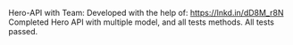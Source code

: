 Hero-API with Team:
Developed with the help of:
https://lnkd.in/dD8M_r8N
Completed Hero API with multiple model, and all tests methods. All tests passed.
